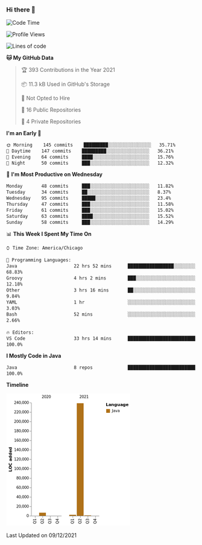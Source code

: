 ### Hi there 👋


<!--START_SECTION:waka-->
![Code Time](http://img.shields.io/badge/Code%20Time-1%2C845%20hrs%2053%20mins-blue)

![Profile Views](http://img.shields.io/badge/Profile%20Views-0-blue)

![Lines of code](https://img.shields.io/badge/From%20Hello%20World%20I%27ve%20Written-248%20Thousand%20lines%20of%20code-blue)

**🐱 My GitHub Data** 

> 🏆 393 Contributions in the Year 2021
 > 
> 📦 11.3 kB Used in GitHub's Storage 
 > 
> 🚫 Not Opted to Hire
 > 
> 📜 16 Public Repositories 
 > 
> 🔑 4 Private Repositories  
 > 
**I'm an Early 🐤** 

```text
🌞 Morning    145 commits    █████████░░░░░░░░░░░░░░░░   35.71% 
🌆 Daytime    147 commits    █████████░░░░░░░░░░░░░░░░   36.21% 
🌃 Evening    64 commits     ████░░░░░░░░░░░░░░░░░░░░░   15.76% 
🌙 Night      50 commits     ███░░░░░░░░░░░░░░░░░░░░░░   12.32%

```
📅 **I'm Most Productive on Wednesday** 

```text
Monday       48 commits     ███░░░░░░░░░░░░░░░░░░░░░░   11.82% 
Tuesday      34 commits     ██░░░░░░░░░░░░░░░░░░░░░░░   8.37% 
Wednesday    95 commits     █████░░░░░░░░░░░░░░░░░░░░   23.4% 
Thursday     47 commits     ███░░░░░░░░░░░░░░░░░░░░░░   11.58% 
Friday       61 commits     ███░░░░░░░░░░░░░░░░░░░░░░   15.02% 
Saturday     63 commits     ████░░░░░░░░░░░░░░░░░░░░░   15.52% 
Sunday       58 commits     ███░░░░░░░░░░░░░░░░░░░░░░   14.29%

```


📊 **This Week I Spent My Time On** 

```text
⌚︎ Time Zone: America/Chicago

💬 Programming Languages: 
Java                     22 hrs 52 mins      █████████████████░░░░░░░░   68.83% 
Groovy                   4 hrs 2 mins        ███░░░░░░░░░░░░░░░░░░░░░░   12.18% 
Other                    3 hrs 16 mins       ██░░░░░░░░░░░░░░░░░░░░░░░   9.84% 
YAML                     1 hr                ░░░░░░░░░░░░░░░░░░░░░░░░░   3.03% 
Bash                     52 mins             ░░░░░░░░░░░░░░░░░░░░░░░░░   2.66%

🔥 Editors: 
VS Code                  33 hrs 14 mins      █████████████████████████   100.0%

```

**I Mostly Code in Java** 

```text
Java                     8 repos             █████████████████████████   100.0%

```


**Timeline**

![Chart not found](https://raw.githubusercontent.com/powercasgamer/powercasgamer/master/charts/bar_graph.png) 


 Last Updated on 09/12/2021
<!--END_SECTION:waka-->
